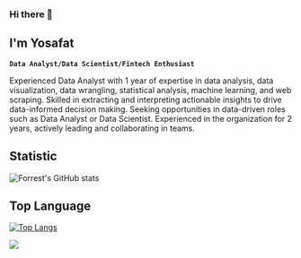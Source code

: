 ### Hi there 👋

## I'm Yosafat

**`Data Analyst/Data Scientist/Fintech Enthusiast`**

Experienced Data Analyst with 1 year of expertise in data analysis, data visualization, data wrangling, statistical analysis, machine learning, and web scraping. Skilled in extracting and interpreting actionable insights to drive data-informed decision making. Seeking opportunities in data-driven roles such as Data Analyst or Data Scientist. Experienced in the organization for 2 years, actively leading and collaborating in teams.

## Statistic
<!-- <img height="180em" src="https://github-readme-stats-eight-theta.vercel.app/api?username=crypter70&show_icons=true&include_all_commits=true&count_private=true"/> -->

![Forrest's GitHub stats](https://github-readme-stats-ten-gilt.vercel.app/api?username=crypter70&show_icons=true&theme=swift)

## Top Language
<!-- <img height="120em" src="https://github-readme-stats-eight-theta.vercel.app/api/top-langs/?username=crypter70&layout=compact&langs_count=8"/> -->

[![Top Langs](https://github-readme-stats-ten-gilt.vercel.app/api/top-langs/?username=crypter70&layout=compact)](https://github.com/anuraghazra/github-readme-stats)



![](https://komarev.com/ghpvc/?username=crypter70)
<!--
**crypter70/crypter70** is a ✨ _special_ ✨ repository because its `README.md` (this file) appears on your GitHub profile.

Here are some ideas to get you started:

- 🔭 I’m currently working on ...
- 🌱 I’m currently learning ...
- 👯 I’m looking to collaborate on ...
- 🤔 I’m looking for help with ...
- 💬 Ask me about ...
- 📫 How to reach me: ...
- 😄 Pronouns: ...
- ⚡ Fun fact: ...
-->

